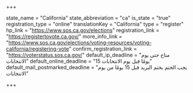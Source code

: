 +++

state_name = "California"
state_abbreviation = "ca"
is_state = "true"
registration_type = "online"
translationKey = "California"
type = "register"
hp_link = "https://www.sos.ca.gov/elections"
registration_link = "https://registertovote.ca.gov/"
more_info_link = "https://www.sos.ca.gov/elections/voting-resources/voting-california/registering-vote"
confirm_registration_link = "https://voterstatus.sos.ca.gov/"
default_ip_deadline = "متاح حتى يوم الانتخابات"
default_online_deadline = "15 يومًا قبل يوم الانتخابات"
default_mail_postmarked_deadline = "يجب الختم بختم البريد قبل 15 يومًا من يوم الانتخابات"

+++
